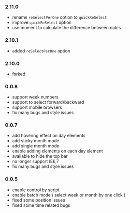 ### 2.11.0
* rename `reSelectPerOne` option to `quickReSelect`
* improve `quickReSelect` option
* use moment to calculate the difference between dates

### 2.10.1
* added `reSelectPerOne` option

### 2.10.0
* forked

### 0.0.8

* support week numbers
* support to select forward/backward
* support mobile browsers
* fix many bugs and style issues

### 0.0.7

* add hovering effect on day elements
* add sticky month mode
* add single month mode
* enable adding elements on each day element
* available to hide the top bar
* no longer support IE6,7
* fix many bugs and style issues

### 0.0.5

* enable control by script
* enable batch mode ( select week or month by one click )
* fixed some position issues
* fixed some time related bugs
